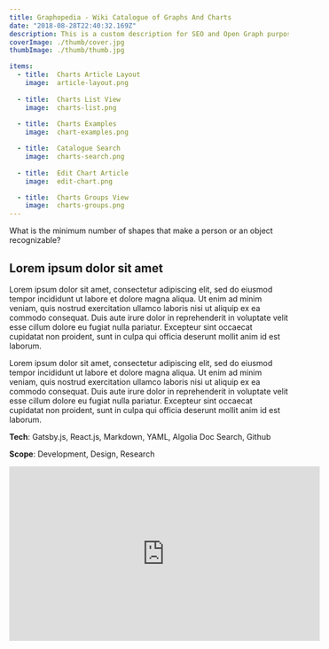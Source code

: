 ```yaml
---
title: Graphopedia - Wiki Catalogue of Graphs And Charts
date: "2018-08-28T22:40:32.169Z"
description: This is a custom description for SEO and Open Graph purposes, rather than the default generated excerpt. Simply add a description field to the frontmatter.
coverImage: ./thumb/cover.jpg
thumbImage: ./thumb/thumb.jpg

items:
  - title:  Charts Article Layout
    image:  article-layout.png
    
  - title:  Charts List View
    image:  charts-list.png
    
  - title:  Charts Examples
    image:  chart-examples.png

  - title:  Catalogue Search
    image:  charts-search.png
    
  - title:  Edit Chart Article
    image:  edit-chart.png

  - title:  Charts Groups View
    image:  charts-groups.png
---
```


What is the minimum number of shapes that make a person or an object recognizable?

## Lorem ipsum dolor sit amet

Lorem ipsum dolor sit amet, consectetur adipiscing elit, sed do eiusmod tempor incididunt ut labore et dolore magna aliqua. Ut enim ad minim veniam, quis nostrud exercitation ullamco laboris nisi ut aliquip ex ea commodo consequat. Duis aute irure dolor in reprehenderit in voluptate velit esse cillum dolore eu fugiat nulla pariatur. Excepteur sint occaecat cupidatat non proident, sunt in culpa qui officia deserunt mollit anim id est laborum.

Lorem ipsum dolor sit amet, consectetur adipiscing elit, sed do eiusmod tempor incididunt ut labore et dolore magna aliqua. Ut enim ad minim veniam, quis nostrud exercitation ullamco laboris nisi ut aliquip ex ea commodo consequat. Duis aute irure dolor in reprehenderit in voluptate velit esse cillum dolore eu fugiat nulla pariatur. Excepteur sint occaecat cupidatat non proident, sunt in culpa qui officia deserunt mollit anim id est laborum.


**Tech**: Gatsby.js, React.js, Markdown, YAML, Algolia Doc Search, Github

**Scope**: Development, Design, Research



<iframe width="560" height="315" src="https://www.youtube.com/embed/Pqia9PjWy2M" title="YouTube video player" frameborder="0" allow="accelerometer; autoplay; clipboard-write; encrypted-media; gyroscope; picture-in-picture; web-share" allowfullscreen></iframe>


